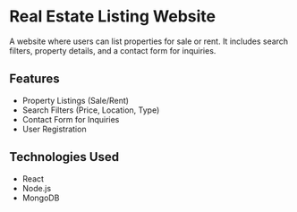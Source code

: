 # Real Estate Listing Website

A website where users can list properties for sale or rent. It includes search filters, property details, and a contact form for inquiries.

## Features
- Property Listings (Sale/Rent)
- Search Filters (Price, Location, Type)
- Contact Form for Inquiries
- User Registration

## Technologies Used
- React
- Node.js
- MongoDB
